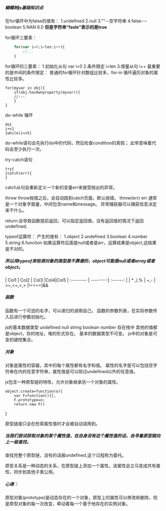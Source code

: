 ##### 蝴蝶树js基础知识点
在for循环中为false的值有：
1.undefined
2.null
3.""--空字符串
4.false---boolean
5.NAN
6.0
**但是字符串“fasle”表示的是true**

for循环三要素：
```javascript
	for(var i=0;i<len;i++){
		//...
	}
```
for循环的三要素：
1.初始化从句  var i=0
2.条件限定    i<len
3.增量从句 i++
最重要的是中间的条件限定：
普通的for循环针对数组比较多，for-in 循环遍历对象的属性比较多。

    for(myvar in obj){
		if(obj.hasOwnproperty(myvar)){
		//---
		}
	}

do-while 循环

    do{
	i+=1
	}while(i<=5)
do-while语句会先执行do中的代码，然后检查condition的真假；
此举意味着代码会至少执行一次。

try-catch语句

    try{
    }catch(err){
    }
catch从句会重新定义一个新的变量err来接受抛出的异常。

throw 
throw抛错之后，会自动跳到catch页面，默认抛错。
throw(err)  err 通常是一个对象字面量，中间包含name和message。
异常捕获器可以捕获信息决定来干什么。

return:会导致函数提前返回，可以指定返回值，没有返回值的情况下返回undefined;

typeof运算符：
产生的值有：
1.object
2.undefined
3.boolean
4.number
5.string
6.function
如果运算符后面是null或者是arr，运算结果是object,这结果是不对的。
##### 所以用typeof来检测对象的类型是不靠谱的，object可能是null或者array或者object。

| Col1      |     Col2 |   Col3   |Col4|Col5
| :-------- | --------:| :------: |
| * ,/,%   |   +,- |  >=,<=,<,>  |!====|&& 

##### 函数
函数有一个可选的名字，可以递归的调用自己。
函数的参数列表，在实际参数传入后进行参数初始化。

js的基本数据类型
undefined null string boolean number
存在栈中
其他的值都是object，存的地址，堆的形式存在。
基本的数据类型不可变。
js中的对象是可变的键控集合。
#####  对象
对象是属性的容器，其中的每个属性都有名字和值。
属性的名字是可以包括空字符串在内的任意字符串，属性值是可以除过undefined以外的任意值。

js包含一种原型链的特性，允许对象继承另一个对象的属性。

    object.create=function(o){
		var F=function(){},
		F.prototype=o;
		return new F()
}

原型链接只会在检索属性值时才会被自动调用到。

##### 当我们尝试获取对象的某个属性值，在自身没有这个属性值的话，会寻着原型链向上一级查找，
查找完整个原型链，没有的话报undefined,这个过程称为委托。

原型关系是一种动态的关系，在原型链上添加一个属性，该属性会立马变成共有属性，同步到其他子类公用。


##### 心得：
原型对象(prototype)是动态存在的一个对象，原型上的属性可以修改和删除，但是原型对象的每一次改变，牵动着每一个基于他存在的实例对象。
